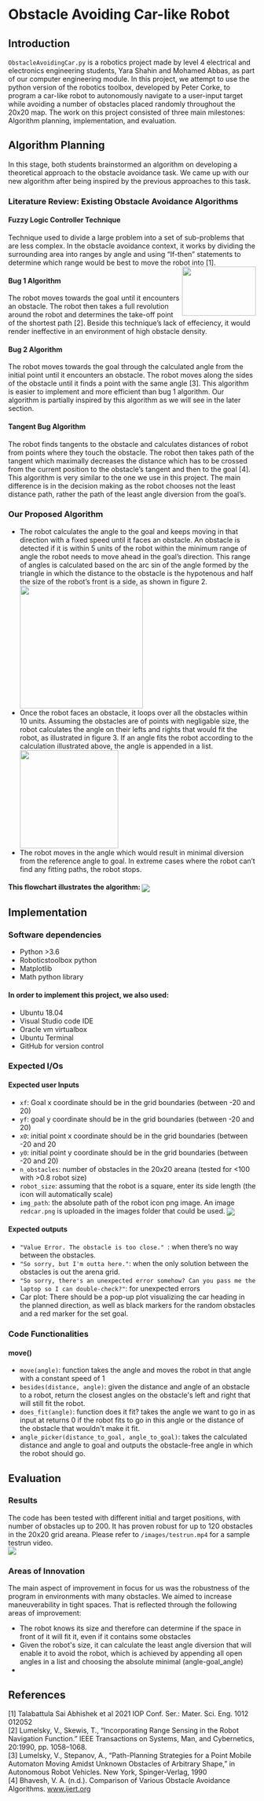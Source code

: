 # Obstacle Avoiding Car-like Robot
## Introduction
`ObstacleAvoidingCar.py` is a robotics project made by level 4 electrical and electronics engineering students, Yara Shahin and Mohamed Abbas, as part of our computer engineering module. In this project, we attempt to use the python version of the robotics toolbox, developed by Peter Corke, to program a car-like robot to autonomously navigate to a user-input target while avoiding a number of obstacles placed randomly throughout the 20x20 map. The work on this project consisted of three main milestones: Algorithm planning, implementation, and evaluation. 
## Algorithm Planning
In this stage, both students brainstormed an algorithm on developing a theoretical approach to the obstacle avoidance task. We came up with our new algorithm after being inspired by the previous approaches to this task.
### Literature Review: Existing Obstacle Avoidance Algorithms
#### Fuzzy Logic Controller Technique
Technique used to divide a large problem into a set of sub-problems that are less complex. In the obstacle avoidance context, it works by dividing the surrounding area into ranges by angle and using “If-then” statements to determine which range would be best to move the robot into [1]. <img align="right" width="150" height="100" src="/images/figure1.png">
#### Bug 1 Algorithm
The robot moves towards the goal until it encounters an obstacle. The robot then takes a full revolution around the robot and determines the take-off point of the shortest path [2]. Beside this technique’s lack of effeciency, it would render ineffective in an environment of high obstacle density. 
#### Bug 2 Algorithm
The robot moves towards the goal through the calculated angle from the initial point until it encounters an obstacle. The robot moves along the sides of the obstacle until it finds a point with the same angle [3]. This algorithm is easier to implement and more efficient than bug 1 algorithm. Our algorithm is partially inspired by this algorithm as we will see in the later section.
#### Tangent Bug Algorithm
The robot finds tangents to the obstacle and calculates distances of robot from points where they touch the obstacle. The robot then takes path of the tangent which maximally decreases the distance which has to be crossed from the current position to the obstacle’s tangent and then to the goal [4]. This algorithm is very similar to the one we use in this project. The main difference is in the decision making as the robot chooses not the least distance path, rather the path of the least angle diversion from the goal’s. 
### Our Proposed Algorithm
- The robot calculates the angle to the goal and keeps moving in that direction with a fixed speed until it faces an obstacle. An obstacle is detected if it is within 5 units of the robot within the minimum range of angle the robot needs to move ahead in the goal’s direction. This range of angles is calculated based on the arc sin of the angle formed by the triangle in which the distance to the obstacle is the hypotenous and half the size of the robot’s front is a side, as shown in figure 2. <br/><img align="center" width="250" height="250" src="/images/figure2.jpg">
- Once the robot faces an obstacle, it loops over all the obstacles within 10 units. Assuming the obstacles are of points with negligable size, the robot calculates the angle on their lefts and rights that would fit the robot, as illustrated in figure 3. If an angle fits the robot according to the calculation illustrated above, the angle is appended in a list. <br/><img align="center" width="200" height="200" src="/images/figure3.jpg">
- The robot moves in the angle which would result in minimal diversion from the reference angle to goal. In extreme cases where the robot can’t find any fitting paths, the robot stops. 
#### This flowchart illustrates the algorithm: <img align="center" src="/images/ObstacleAvoidanceFlowChart.png">
## Implementation
### Software dependencies
- Python >3.6
- Roboticstoolbox python
- Matplotlib
- Math python library
#### In order to implement this project, we also used:
- Ubuntu 18.04
- Visual Studio code IDE
- Oracle vm virtualbox
- Ubuntu Terminal
- GitHub for version control
### Expected I/Os
#### Expected user Inputs
- `xf`: Goal x coordinate should be in the grid boundaries (between -20  and 20)
- `yf`: goal y coordinate should be in the grid boundaries (between -20  and 20)
- `x0`: initial point x coordinate should be in the grid boundaries (between -20  and 20
- `y0`: initial point y coordinate should be in the grid boundaries (between -20  and 20)
- `n_obstacles`: number of obstacles in the 20x20 areana (tested for <100 with >0.8 robot size)
- `robot_size`: assuming that the robot is a square, enter its side length (the icon will automatically scale)
- `img_path`: the absolute path of the robot icon png image. An image `redcar.png` is uploaded in the images folder that could be used. <img align="center" src="/images/redcar.png">
#### Expected outputs
- `"Value Error. The obstacle is too close." `: when there’s no way between the obstacles.
- `"So sorry, but I'm outta here."`: when the only solution between the obstacles is out the arena grid.
- `"So sorry, there's an unexpected error somehow? Can you pass me the laptop so I can double-check?"`: for unexpected errors
- Car plot: There should be a pop-up plot visualizing the car heading in the planned direction, as well as black markers for the random obstacles and a red marker for the set goal.
### Code Functionalities
#### move()
- `move(angle)`: function takes the angle and moves the robot in that angle with a constant speed of 1
- `besides(distance, angle)`: given the distance and angle of an obstacle to a robot, return the closest angles on the obstacle's left and right that will still fit the robot.
- `does_fit(angle)`: function does it fit? takes the angle we want to go in as input at returns 0 if the robot fits to go in this angle or the distance of the obstacle that wouldn't make it fit.
- `angle_picker(distance_to_goal, angle_to_goal)`: takes the calculated distance and angle to goal and outputs the obstacle-free angle in which the robot should go.
## Evaluation
### Results
The code has been tested with different initial and target positions, with number of obstacles up to 200. It has proven robust for up to 120 obstacles in the 20x20 grid areana. Please refer to `/images/testrun.mp4` for a sample testrun video. <br/><img align="center" src="/images/testrun.png">
### Areas of Innovation
The main aspect of improvement in focus for us was the robustness of the program in environments with many obstacles. We aimed to increase maneuverability in tight spaces. That is reflected through the following areas of improvement:
- The robot knows its size and therefore can determine if the space in front of it will fit it, even if it contains some obstacles
- Given the robot's size, it can calculate the least angle diversion that will enable it to avoid the robot, which is achieved by appending all open angles in a list and choosing the absolute minimal (angle-goal_angle)
- 
## References 
[1] Talabattula Sai Abhishek et al 2021 IOP Conf. Ser.: Mater. Sci. Eng. 1012 012052 <br/>
[2] Lumelsky, V., Skewis, T., “Incorporating Range Sensing in the Robot Navigation Function.” IEEE Transactions on Systems, Man, and Cybernetics, 20:1990, pp. 1058–1068.  <br />
[3] Lumelsky, V., Stepanov, A., “Path-Planning Strategies for a Point Mobile Automaton Moving Amidst Unknown Obstacles of Arbitrary Shape,” in Autonomous Robot Vehicles. New York, Spinger-Verlag, 1990 <br />
[4] Bhavesh, V. A. (n.d.). Comparison of Various Obstacle Avoidance Algorithms. www.ijert.org <br />


